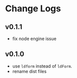 # Change Logs

## v0.1.1

 - fix node engine issue


## v0.1.0

 - use `ldform` instead of `ldForm`.
 - rename dist files
